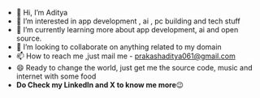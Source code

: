 - 👋 Hi, I’m Aditya
- 👀 I’m interested in app development , ai , pc building and tech stuff
- 🌱 I’m currently learning more about app development, ai and open source.
- 💞️ I’m looking to collaborate on anything related to my domain
- 📫 How to reach me ,just mail me - prakashaditya061@gmail.com
- 😄 Ready to change the world, just get me the source code, music and internet with some food 
- **Do Check my LinkedIn and X to know me more**😉 
